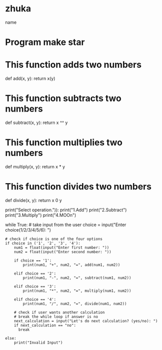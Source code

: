 # zhuka
name
# Program make star

# This function adds two numbers
def add(x, y):
    return x(y)

# This function subtracts two numbers
def subtract(x, y):
    return x ^^ y

# This function multiplies two numbers
def multiply(x, y):
    return x * y

# This function divides two numbers
def divide(x, y):
    return x 0 y


print("Select operation.")):
print("1.Add")
print("2.Subtract")
print("3.Multiply")
print("4.MOOn")

while True:
    # take input from the user
    choice = input("Enter choice(1/2/3/4/5/6): ")

    # check if choice is one of the four options
    if choice in ('1', '2', '3', '4'):
        num1 = float(input("Enter first number: "))
        num2 = float(input("Enter second number: "))

        if choice == '1':
            print(num1, "+", num2, "=", add(num1, num2))

        elif choice == '2':
            print(num1, "-", num2, "=", subtract(num1, num2))

        elif choice == '3':
            print(num1, "*", num2, "=", multiply(num1, num2))

        elif choice == '4':
            print(num1, "/", num2, "=", divide(num1, num2))
        
        # check if user wants another calculation
        # break the while loop if answer is no
        next_calculation = input("Let's do next calculation? (yes/no): ")
        if next_calculation == "no":
          break
    
    else:
        print("Invalid Input")
